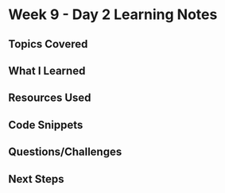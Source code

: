# Week 9 - Day 2 Learning Notes

## Topics Covered

## What I Learned

## Resources Used

## Code Snippets

## Questions/Challenges

## Next Steps
